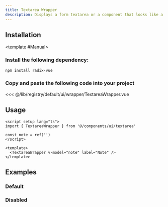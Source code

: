 ```yaml
---
title: Textarea Wrapper
description: Displays a form textarea or a component that looks like a textarea.
---
```


<ComponentPreview name="TextareaWrapperDemo" />

## Installation

<TabPreview name="CLI">
<template #CLI>

```bash
npx shadcn-vue@latest add wrapper-textarea
```
</template>

<template #Manual>

<Steps>

### Install the following dependency:

```bash
npm install radix-vue
```

### Copy and paste the following code into your project

<<< @/lib/registry/default/ui/wrapper/TextareaWrapper.vue

</Steps>

</template>
</TabPreview>

## Usage

```vue
<script setup lang="ts">
import { TextareaWrapper } from '@/components/ui/textarea'

const note = ref('')
</script>

<template>
  <TextareaWrapper v-model="note" label="Note" />
</template>
```

## Examples

### Default

<ComponentPreview name="TextareaWrapperDemo" />

### Disabled

<ComponentPreview name="TextareaWrapperDisabled" />
